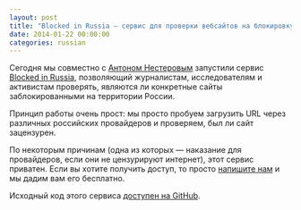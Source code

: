 ```yaml
---
layout: post
title: "Blocked in Russia — сервис для проверки вебсайтов на блокировку в России"
date: 2014-01-22 00:00:00
categories: russian
---
```


Сегодня мы совместно с [Антоном Нестеровым](https://github.com/komachi) запустили сервис [Blocked in Russia](https://blockedinrussia.org), позволяющий журналистам, исследователям и активистам проверять, являются ли конкретные сайты заблокированными на территории России.

Принцип работы очень прост: мы просто пробуем загрузить URL через различных российских провайдеров и проверяем, был ли сайт зацензурен.

По некоторым причинам (одна из которых — наказание для провайдеров, если они не цензурируют интернет), этот сервис приватен. Если вы хотите получить доступ, то просто [напишите нам](http://liberatetheweb.org/en/contacts) и мы дадим вам его бесплатно.

Исходный код этого сервиса [доступен на GitHub](https://github.com/liberatetheweb/blockedinrussia.org).
